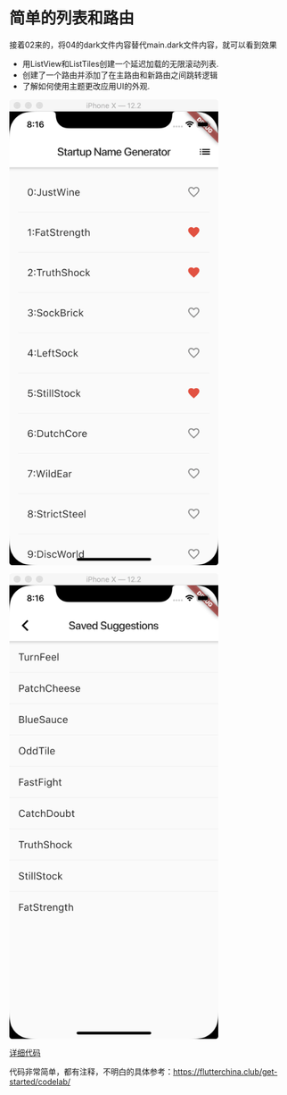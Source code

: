 # 简单的列表和路由

接着02来的，将04的dark文件内容替代main.dark文件内容，就可以看到效果

- 用ListView和ListTiles创建一个延迟加载的无限滚动列表.
- 创建了一个路由并添加了在主路由和新路由之间跳转逻辑
- 了解如何使用主题更改应用UI的外观.


 <img src="./images/04_home_page.png" width = "375" height="834"
 alt="首页" align=center />
 
 <img src="./images/04_select_page.png"
 width = "375" height="834" alt="首页" align=center />

<a href="./04_简单的列表.dart" title="04_简单的列表">详细代码</a>

代码非常简单，都有注释，不明白的具体参考：<https://flutterchina.club/get-started/codelab/>